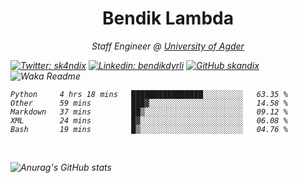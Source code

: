 <h1 align="center"> Bendik Lambda </h1>
<p align="center"><em>Staff Engineer @ <a href="http://www.uia.no">University of Agder</a></p>



[![Twitter: sk4ndix](https://img.shields.io/twitter/follow/sk4ndix?style=social)](https://twitter.com/sk4ndix)
[![Linkedin: bendikdyrli](https://img.shields.io/badge/-bendikdyrli-blue?style=flat-square&logo=Linkedin&logoColor=white&link=https://www.linkedin.com/in/bendikdyrli/)](https://www.linkedin.com/in/bendikdyrli/)
[![GitHub skandix](https://img.shields.io/github/followers/skandix?label=follow&style=social)](https://github.com/skandix)
![Waka Readme](https://github.com/skandix/skandix/workflows/Waka%20Readme/badge.svg)


<!--START_SECTION:waka-->
```text
Python     4 hrs 18 mins   ████████████████░░░░░░░░░   63.35 % 
Other      59 mins         ███▓░░░░░░░░░░░░░░░░░░░░░   14.58 % 
Markdown   37 mins         ██▒░░░░░░░░░░░░░░░░░░░░░░   09.12 % 
XML        24 mins         █▓░░░░░░░░░░░░░░░░░░░░░░░   06.08 % 
Bash       19 mins         █▒░░░░░░░░░░░░░░░░░░░░░░░   04.76 % 
```
<!--END_SECTION:waka-->

  <br>
  
![Anurag's GitHub stats](https://github-readme-stats.vercel.app/api?username=skandix&show_icons=true&theme=tokyonight)



